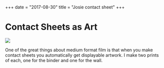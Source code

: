 +++
date = "2017-08-30"
title = "Josie contact sheet"
+++

# Contact Sheets as Art
![][image-1]

One of the great things about medium format film is that when you make contact sheets you automatically get displayable artwork. I make two prints of each, one for the binder and one for the wall.

[image-1]:	/img/2017/josie-contact-sheet.jpg